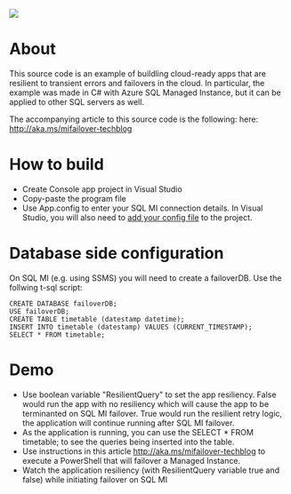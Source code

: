 ![](../media/solutions-microsoft-logo-small.png)

# About
This source code is an example of buildling cloud-ready apps that are resilient to transient errors and failovers in the cloud. In particular, the example was made in C# with Azure SQL Managed Instance, but it can be applied to other SQL servers as well.

The accompanying article to this source code is the following: here: http://aka.ms/mifailover-techblog

# How to build

- Create Console app project in Visual Studio
- Copy-paste the program file
- Use App.config to enter your SQL MI connection details. In Visual Studio, you will also need to [add your config file](https://docs.microsoft.com/en-us/visualstudio/ide/how-to-add-app-config-file) to the project.

# Database side configuration

On SQL MI (e.g. using SSMS) you will need to create a failoverDB. Use the follwing t-sql script:

```t-sql
CREATE DATABASE failoverDB;
USE failoverDB;
CREATE TABLE timetable (datestamp datetime);
INSERT INTO timetable (datestamp) VALUES (CURRENT_TIMESTAMP);
SELECT * FROM timetable;
```

# Demo

- Use boolean variable "ResilientQuery" to set the app resiliency. False would run the app with no resiliency which will cause the app to be terminanted on SQL MI failover. True would run the resilient retry logic, the application will continue running after SQL MI failover.
- As the application is running, you can use the SELECT * FROM timetable; to see the queries being inserted into the table.
- Use instructions in this article http://aka.ms/mifailover-techblog to execute a PowerShell that will failover a Managed Instance.
- Watch the application resiliency (with ResilientQuery variable true and false) while initiating failover on SQL MI
